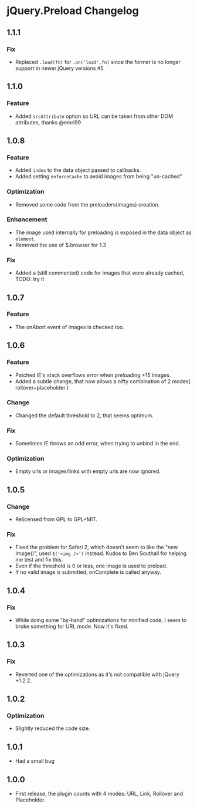 # jQuery.Preload Changelog

## 1.1.1
### Fix
- Replaced `.load(fn)` for `.on('load',fn)` since the former is no longer support in newer jQuery versions #5

## 1.1.0
### Feature
- Added `srcAttribute` option so URL can be taken from other DOM attributes, thanks @emri99

## 1.0.8
### Feature
- Added `index` to the data object passed to callbacks.
- Added setting `enforceCache` to avoid images from being "un-cached"
### Optimization
- Removed some code from the preloaders(images) creation.
### Enhancement
- The image used internally for preloading is exposed in the data object as `element`.
- Removed the use of $.browser for 1.3
### Fix
- Added a (still commented) code for images that were already cached, TODO: try it

## 1.0.7
### Feature
- The onAbort event of images is checked too.

## 1.0.6
### Feature
- Patched IE's stack overflows error when preloading +15 images.
- Added a subtle change, that now allows a nifty combination of 2 modes( rollover+placeholder )
### Change
- Changed the default threshold to 2, that seems optimum.
### Fix
- Sometimes IE throws an odd error, when trying to unbind in the end.
### Optimization
- Empty urls or images/links with empty urls are now ignored.

## 1.0.5
### Change
- Relicensed from GPL to GPL+MIT.
### Fix
- Fixed the problem for Safari 2, which doesn't seem to like the "new Image()", used `$('<img />')` instead.
  Kudos to Ben Southall for helping me test and fix this.
- Even if the threshold is 0 or less, one image is used to preload.
- If no valid image is submitted, onComplete is called anyway.


## 1.0.4
### Fix
- While doing some "by-hand" optimizations for minified code, I seem to broke something for URL mode. Now it's fixed.

## 1.0.3
### Fix
- Reverted one of the optimizations as it's not compatible with jQuery +1.2.2.

## 1.0.2
### Optimization
- Slightly reduced the code size.

## 1.0.1
- Had a small bug

## 1.0.0
- First release, the plugin counts with 4 modes: URL, Link, Rollover and Placeholder.
